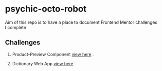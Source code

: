 # psychic-octo-robot
 Aim of this repo is to have a place to document Frontend Mentor challenges I complete


## Challenges

1. Product-Preview Component [view here](https://abdussamadyisau.github.io/psychic-octo-robot/product-preview/) .

2. Dictionary Web App [view here](https://psychic-octo-robot.vercel.app)
